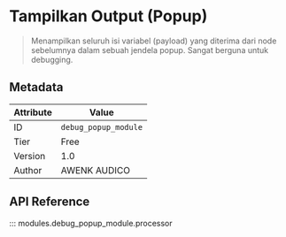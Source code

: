 # Tampilkan Output (Popup)

> Menampilkan seluruh isi variabel (payload) yang diterima dari node sebelumnya dalam sebuah jendela popup. Sangat berguna untuk debugging.

## Metadata

| Attribute | Value |
| --- | --- |
| ID | `debug_popup_module` |
| Tier | Free |
| Version | 1.0 |
| Author | AWENK AUDICO |

## API Reference

::: modules.debug_popup_module.processor

